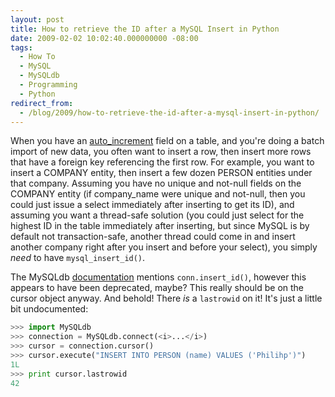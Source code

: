 ```yaml
---
layout: post
title: How to retrieve the ID after a MySQL Insert in Python
date: 2009-02-02 10:02:40.000000000 -08:00
tags:
  - How To
  - MySQL
  - MySQLdb
  - Programming
  - Python
redirect_from:
  - /blog/2009/how-to-retrieve-the-id-after-a-mysql-insert-in-python/
---
```


When you have an [auto_increment](http://dev.mysql.com/doc/refman/5.0/en/example-auto-increment.html) field on a table, and you're doing a batch import of new data, you often want to insert a row, then insert more rows that have a foreign key referencing the first row. For example, you want to insert a COMPANY entity, then insert a few dozen PERSON entities under that company. Assuming you have no unique and not-null fields on the COMPANY entity (if company_name were unique and not-null, then you could just issue a select immediately after inserting to get its ID), and assuming you want a thread-safe solution (you could just select for the highest ID in the table immediately after inserting, but since MySQL is by default not transaction-safe, another thread could come in and insert another company right after you insert and before your select), you simply <i>need</i> to have `mysql_insert_id()`.

The MySQLdb [documentation](http://mysql-python.sourceforge.net/MySQLdb.html) mentions `conn.insert_id()`, however this appears to have been deprecated, maybe? This really should be on the cursor object anyway. And behold! There <i>is</i> a `lastrowid` on it! It's just a little bit undocumented:

```python
>>> import MySQLdb
>>> connection = MySQLdb.connect(<i>...</i>)
>>> cursor = connection.cursor()
>>> cursor.execute("INSERT INTO PERSON (name) VALUES ('Philihp')")
1L
>>> print cursor.lastrowid
42
```

